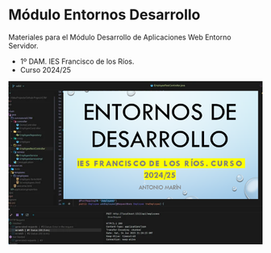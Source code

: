 # Módulo Entornos Desarrollo

Materiales para el Módulo Desarrollo de Aplicaciones Web Entorno Servidor.

* 1º DAM. IES Francisco de los Ríos.
* Curso 2024/25

![1743227493712](image/index/1743227493712.png)
